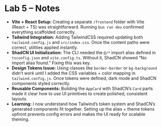 # Lab 5 – Notes

- **Vite + React Setup:** Creating a separate `/frontend` folder with Vite (React + TS) was straightforward. Running `bun run dev` confirmed everything scaffolded correctly.  
- **Tailwind Integration:** Adding TailwindCSS required updating both `tailwind.config.js` and `src/index.css`. Once the content paths were correct, utilities applied instantly.  
- **ShadCN UI Initialization:** The CLI needed the `@/*` import alias defined in `tsconfig.json` and `vite.config.ts`. Without it, ShadCN showed “No import alias found.” Fixing this was key.  
- **Design Tokens Issue:** Using classes like `border-border` or `bg-background` didn’t work until I added the CSS variables + color mapping in `tailwind.config.js`. Once tokens were defined, dark mode and ShadCN components styled correctly.  
- **Reusable Components:** Building the `AppCard` with ShadCN’s `Card` parts made it clear how to use UI primitives to create polished, consistent layouts.  
- **Learning:** I now understand how Tailwind’s token system and ShadCN’s generated components fit together. Setting up the alias + theme tokens upfront prevents config errors and makes the UI ready for scalable theming.  
